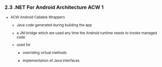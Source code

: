 ### 2.3 .NET For Android Architecture ACW 1

<small>

*   ACW  Android Callable Wrappers

    *   Java code generated during building the app
    
    *   a JNI bridge which are used any time the Android runtime needs to invoke managed code
    
    *   used for
        
        *   overriding virtual methods 
        
        *   implementation of Java interfaces

</small>